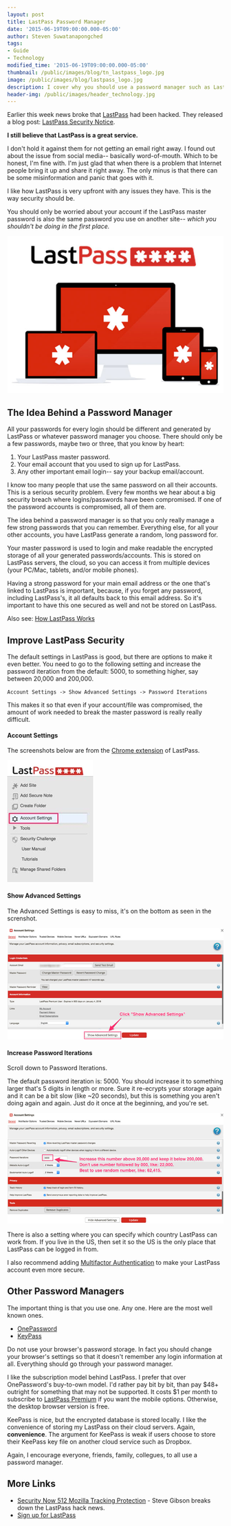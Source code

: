 ```yaml
---
layout: post
title: LastPass Password Manager
date: '2015-06-19T09:00:00.000-05:00'
author: Steven Suwatanapongched
tags:
- Guide
- Technology
modified_time: '2015-06-19T09:00:00.000-05:00'
thumbnail: /public/images/blog/tn_lastpass_logo.jpg
image: /public/images/blog/lastpass_logo.jpg
description: I cover why you should use a password manager such as LastPass and how to improve the security behind it even further.
header-img: /public/images/header_technology.jpg
---
```


Earlier this week news broke that [LastPass](http://www.lastpass.com) had been hacked. They released a blog post: [LastPass Security Notice](https://blog.lastpass.com/2015/06/lastpass-security-notice.html/).

**I still believe that LastPass is a great service.**

I don't hold it against them for not getting an email right away. I found out about the issue from social media-- basically word-of-mouth. Which to be honest, I'm fine with. I'm just glad that when there is a problem that Internet people bring it up and share it right away. The only minus is that there can be some misinformation and panic that goes with it.

I like how LastPass is very upfront with any issues they have. This is the way security should be.

You should only be worried about your account if the LastPass master password is also the same password you use on another site-- *which you shouldn't be doing in the first place.*

![LastPass Logo](/public/images/blog/lastpass_logo.jpg)

## The Idea Behind a Password Manager

All your passwords for every login should be different and generated by LastPass or whatever password manager you choose. There should only be a few passwords, maybe two or three, that you know by heart:

1. Your LastPass master password.
2. Your email account that you used to sign up for LastPass.
3. Any other important email login-- say your backup email/account.

I know too many people that use the same password on all their accounts. This is a serious security problem. Every few months we hear about a big security breach where logins/passwords have been compromised. If one of the password accounts is compromised, all of them are.

The idea behind a password manager is so that you only really manage a few strong passwords that you can remember. Everything else, for all your other accounts, you have LastPass generate a random, long password for.

Your master password is used to login and make readable the encrypted storage of all your generated passwords/accounts. This is stored on LastPass servers, the cloud, so you can access it from multiple devices (your PC/Mac, tablets, and/or mobile phones).

Having a strong password for your main email address or the one that's linked to LastPass is important, because, if you forget any password, including LastPass's, it all defaults back to this email address. So it's important to have this one secured as well and not be stored on LastPass.

Also see: [How LastPass Works](https://lastpass.com/how-it-works)

## Improve LastPass Security

The default settings in LastPass is good, but there are options to make it even better. You need to go to the following setting and increase the password iteration from the default: 5000, to something higher, say between 20,000 and 200,000.

```
Account Settings -> Show Advanced Settings -> Password Iterations
```

This makes it so that even if your account/file was compromised, the amount of work needed to break the master password is really really difficult.

#### Account Settings

The screenshots below are from the [Chrome extension](https://chrome.google.com/webstore/detail/lastpass-free-password-ma/hdokiejnpimakedhajhdlcegeplioahd?hl=en-US) of LastPass.

![LastPass Screenshot 1](/public/images/blog/lastpass_screenshot_01.jpg)

#### Show Advanced Settings

The Advanced Settings is easy to miss, it's on the bottom as seen in the screnshot.

![LastPass Screenshot 2](/public/images/blog/lastpass_screenshot_02.jpg)

#### Increase Password Iterations

Scroll down to Password Iterations.

The default password iteration is: 5000. You should increase it to something larger that's 5 digits in length or more. Sure it re-ecrypts your storage again and it can be a bit slow (like ~20 seconds), but this is something you aren't doing again and again. Just do it once at the beginning, and you're set.

![LastPass Screenshot 2](/public/images/blog/lastpass_screenshot_03.jpg)

There is also a setting where you can specify which country LastPass can work from. If you live in the US, then set it so the US is the only place that LastPass can be logged in from.

I also recommend adding [Multifactor Authentication](https://lastpass.com/multifactor-authentication) to make your LastPass account even more secure.

## Other Password Managers

The important thing is that you use one. Any one. Here are the most well known ones.

* [OnePassword](https://agilebits.com/onepassword)
* [KeyPass](http://keepass.info/)

Do not use your browser's password storage. In fact you should change your browser's settings so that it doesn't remember any login information at all. Everything should go through your password manager.

I like the subscription model behind LastPass. I prefer that over OnePassword's buy-to-own model. I'd rather pay bit by bit, than pay $48+ outright for something that may not be supported. It costs $1 per month to subscribe to [LastPass Premium](https://lastpass.com/go-premium) if you want the mobile options. Otherwise, the desktop browser version is free.

KeePass is nice, but the encrypted database is stored locally. I like the convenience of storing my LastPass on their cloud servers. Again, **convenience**. The argument for KeePass is weak if users choose to store their KeePass key file on another cloud service such as Dropbox.

Again, I encourage everyone, friends, family, collegues, to all use a password manager.

## More Links

* [Security Now 512
Mozilla Tracking Protection](https://twit.tv/shows/security-now/episodes/512?autostart=false) - Steve Gibson breaks down the LastPass hack news.
* [Sign up for LastPass](https://lastpass.com/f?3306226)
